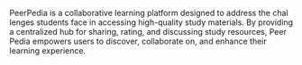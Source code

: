  PeerPedia is a collaborative learning platform designed to address the chal
lenges students face in accessing high-quality study materials. By providing
 a centralized hub for sharing, rating, and discussing study resources, Peer
Pedia empowers users to discover, collaborate on, and enhance their learning
 experience.

